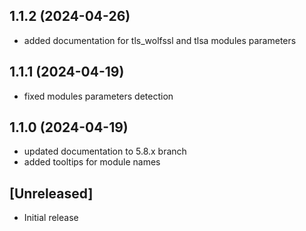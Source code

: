 ## 1.1.2 (2024-04-26)

  * added documentation for tls_wolfssl and tlsa modules parameters

## 1.1.1 (2024-04-19)

  * fixed modules parameters detection

## 1.1.0 (2024-04-19)

  * updated documentation to 5.8.x branch
  * added tooltips for module names

## [Unreleased]

- Initial release